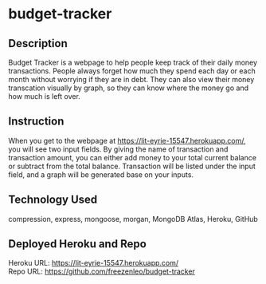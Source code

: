 # budget-tracker

## Description 
Budget Tracker is a webpage to help people keep track of their daily money transactions. People always forget how much they spend each day or each month without worrying if they are in debt. They can also view their money transcation visually by graph, so they can know where the money go and how much is left over. 

## Instruction
When you get to the webpage at https://lit-eyrie-15547.herokuapp.com/, you will see two input fields. By giving the name of transaction and transaction amount, you can either add money to your total current balance or subtract from the total balance. Transaction will be listed under the input field, and a graph will be generated base on your inputs. 

## Technology Used
compression, express, mongoose, morgan, MongoDB Atlas, Heroku, GitHub

## Deployed Heroku and Repo
Heroku URL: https://lit-eyrie-15547.herokuapp.com/
</br>
Repo URL: https://github.com/freezenleo/budget-tracker